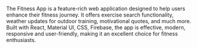The Fitness App is a feature-rich web application designed to help users enhance their fitness journey. It offers exercise search functionality, weather updates for outdoor training, motivational quotes, and much more. Built with React, Material UI, CSS, Firebase, the app is effective, modern, responsive and user-friendly, making it an excellent choice for fitness enthusiasts.

